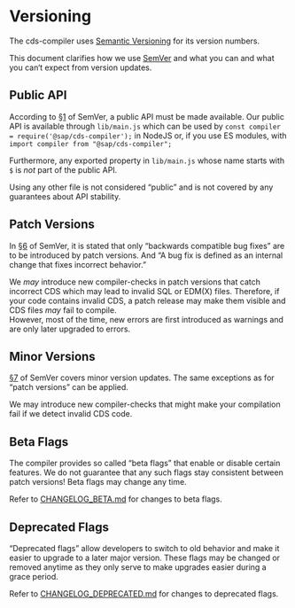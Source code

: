 # Versioning

The cds-compiler uses [Semantic Versioning][SemVer] for its version numbers.

This document clarifies how we use [SemVer] and what you can and what you can‘t
expect from version updates.

## Public API

According to [§1] of SemVer, a public API must be made available.  Our public
API is available through `lib/main.js` which can be used by
`const compiler = require('@sap/cds-compiler');` in NodeJS or, if you use
ES modules, with `import compiler from "@sap/cds-compiler";`

Furthermore, any exported property in `lib/main.js` whose name starts with `$`
is _not_ part of the public API.

Using any other file is not considered “public” and is not covered by any
guarantees about API stability.

## Patch Versions

In [§6] of SemVer, it is stated that only “backwards compatible bug fixes” are
to be introduced by patch versions.  And “A bug fix is defined as an internal
change that fixes incorrect behavior.”

We _may_ introduce new compiler-checks in patch versions that catch incorrect
CDS which may lead to invalid SQL or EDM(X) files.  Therefore, if your code
contains invalid CDS, a patch release may make them visible and CDS files _may_
fail to compile.  
However, most of the time, new errors are first introduced as warnings and are
only later upgraded to errors.

## Minor Versions

[§7] of SemVer covers minor version updates.  The same exceptions as for
“patch versions” can be applied.

We may introduce new compiler-checks that might make your compilation fail if
we detect invalid CDS code.

## Beta Flags

The compiler provides so called “beta flags” that enable or disable certain
features.  We do not guarantee that any such flags stay consistent between
patch versions!  Beta flags may change any time.

Refer to [CHANGELOG_BETA.md](./CHANGELOG_BETA.md) for changes to beta flags.

## Deprecated Flags

“Deprecated flags” allow developers to switch to old behavior and make it
easier to upgrade to a later major version.  These flags may be changed or
removed anytime as they only serve to make upgrades easier during a grace
period.

Refer to [CHANGELOG_DEPRECATED.md](./CHANGELOG_DEPRECATED.md) for changes
to deprecated flags.


[SemVer]: https://semver.org/
[§1]: https://semver.org/#spec-item-1
[§6]: https://semver.org/#spec-item-6
[§7]: https://semver.org/#spec-item-7
